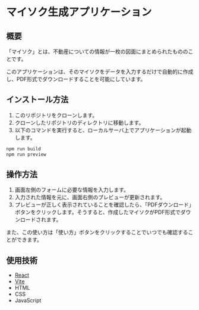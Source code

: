 # マイソク生成アプリケーション

## 概要

「マイソク」とは、不動産についての情報が一枚の図面にまとめられたもののことです。

このアプリケーションは、そのマイソクをデータを入力するだけで自動的に作成し、PDF形式でダウンロードすることを可能にしています。

## インストール方法

1. このリポジトリをクローンします。
2. クローンしたリポジトリのディレクトリに移動します。
3. 以下のコマンドを実行すると、ローカルサーバ上でアプリケーションが起動します。

```bash
npm run build
npm run preview
```

## 操作方法

1. 画面左側のフォームに必要な情報を入力します。
2. 入力された情報を元に、画面右側のプレビューが更新されます。
3. プレビューが正しく表示されていることを確認したら、「PDFダウンロード」ボタンをクリックします。そうすると、作成したマイソクがPDF形式でダウンロードされます。

また、この使い方は「使い方」ボタンをクリックすることでいつでも確認することができます。

## 使用技術

- [React](https://react.dev/)
- [Vite](https://vite.dev/)
- HTML
- CSS
- JavaScript